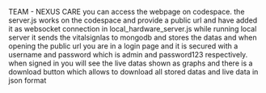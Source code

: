 TEAM - NEXUS CARE
you can access the webpage on codespace. the server.js works on the codespace and provide a public url and have added it as websocket connection in local_hardware_server.js while running local server it sends the vitalsignlas to mongodb and stores the datas and when opening the public url you are in a login page and it is secured with a username and password which is admin and password123 respectively. when signed in you will see the live datas shown as graphs and there is a download button which allows to download all stored datas and live data in json format
